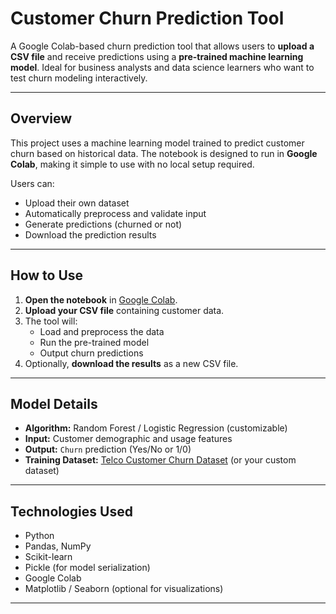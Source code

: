 # Customer Churn Prediction Tool

A Google Colab-based churn prediction tool that allows users to **upload a CSV file** and receive predictions using a **pre-trained machine learning model**. Ideal for business analysts and data science learners who want to test churn modeling interactively.

---

## Overview

This project uses a machine learning model trained to predict customer churn based on historical data. The notebook is designed to run in **Google Colab**, making it simple to use with no local setup required.

Users can:
- Upload their own dataset
- Automatically preprocess and validate input
- Generate predictions (churned or not)
- Download the prediction results

---

## How to Use

1. **Open the notebook** in [Google Colab](https://colab.research.google.com/).
2. **Upload your CSV file** containing customer data.
3. The tool will:
   - Load and preprocess the data
   - Run the pre-trained model
   - Output churn predictions
4. Optionally, **download the results** as a new CSV file.

---

##  Model Details

- **Algorithm:** Random Forest / Logistic Regression (customizable)
- **Input:** Customer demographic and usage features
- **Output:** `Churn` prediction (Yes/No or 1/0)
- **Training Dataset:** [Telco Customer Churn Dataset](https://www.kaggle.com/blastchar/telco-customer-churn) (or your custom dataset)

---

##  Technologies Used

- Python
- Pandas, NumPy
- Scikit-learn
- Pickle (for model serialization)
- Google Colab
- Matplotlib / Seaborn (optional for visualizations)

---
